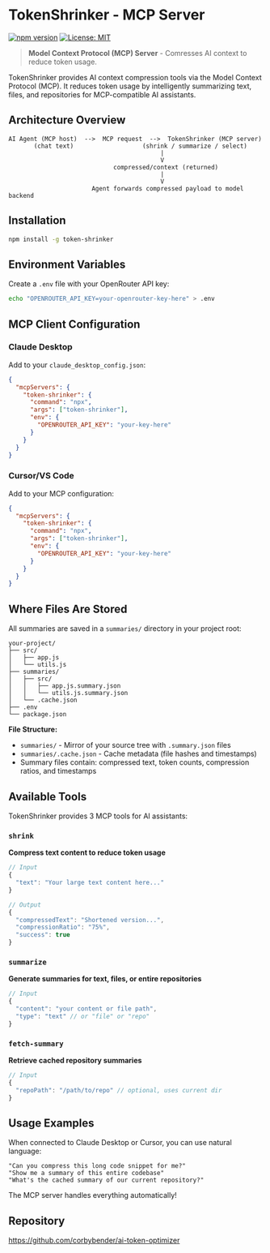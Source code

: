 # TokenShrinker - MCP Server

[![npm version](https://badge.fury.io/js/token-shrinker.svg)](https://badge.fury.io/js/token-shrinker)
[![License: MIT](https://img.shields.io/badge/License-MIT-yellow.svg)](https://opensource.org/licenses/MIT)

> **Model Context Protocol (MCP) Server** - Comresses AI context to reduce token usage.

TokenShrinker provides AI context compression tools via the Model Context Protocol (MCP). It reduces token usage by intelligently summarizing text, files, and repositories for MCP-compatible AI assistants.

## Architecture Overview

```
AI Agent (MCP host)  -->  MCP request  -->  TokenShrinker (MCP server)
       (chat text)                   (shrink / summarize / select)
                                          |
                                          V
                             compressed/context (returned)
                                          |
                                          V
                       Agent forwards compressed payload to model backend
```

## Installation

```bash
npm install -g token-shrinker
```

## Environment Variables

Create a `.env` file with your OpenRouter API key:

```bash
echo "OPENROUTER_API_KEY=your-openrouter-key-here" > .env
```

## MCP Client Configuration

### Claude Desktop

Add to your `claude_desktop_config.json`:

```json
{
  "mcpServers": {
    "token-shrinker": {
      "command": "npx",
      "args": ["token-shrinker"],
      "env": {
        "OPENROUTER_API_KEY": "your-key-here"
      }
    }
  }
}
```

### Cursor/VS Code

Add to your MCP configuration:

```json
{
  "mcpServers": {
    "token-shrinker": {
      "command": "npx",
      "args": ["token-shrinker"],
      "env": {
        "OPENROUTER_API_KEY": "your-key-here"
      }
    }
  }
}
```

## Where Files Are Stored

All summaries are saved in a `summaries/` directory in your project root:

```
your-project/
├── src/
│   ├── app.js
│   └── utils.js
├── summaries/
│   ├── src/
│   │   ├── app.js.summary.json
│   │   └── utils.js.summary.json
│   └── .cache.json
├── .env
└── package.json
```

**File Structure:**

- `summaries/` - Mirror of your source tree with `.summary.json` files
- `summaries/.cache.json` - Cache metadata (file hashes and timestamps)
- Summary files contain: compressed text, token counts, compression ratios, and timestamps

## Available Tools

TokenShrinker provides 3 MCP tools for AI assistants:

### `shrink`

**Compress text content to reduce token usage**

```javascript
// Input
{
  "text": "Your large text content here..."
}

// Output
{
  "compressedText": "Shortened version...",
  "compressionRatio": "75%",
  "success": true
}
```

### `summarize`

**Generate summaries for text, files, or entire repositories**

```javascript
// Input
{
  "content": "your content or file path",
  "type": "text" // or "file" or "repo"
}
```

### `fetch-summary`

**Retrieve cached repository summaries**

```javascript
// Input
{
  "repoPath": "/path/to/repo" // optional, uses current dir
}
```

## Usage Examples

When connected to Claude Desktop or Cursor, you can use natural language:

```
"Can you compress this long code snippet for me?"
"Show me a summary of this entire codebase"
"What's the cached summary of our current repository?"
```

The MCP server handles everything automatically!

## Repository

https://github.com/corbybender/ai-token-optimizer
